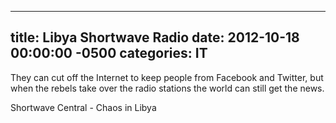 ﻿---

title:  Libya Shortwave Radio
date:   2012-10-18 00:00:00 -0500
categories: IT
---






They can cut off the Internet to keep people from Facebook and Twitter, but when the rebels take over the radio stations the world can still get the news.

<a hrf="http://mt-shortwave.blogspot.com/2011/02/chaos-in-libya.html">Shortwave Central - Chaos in Libya</a>


